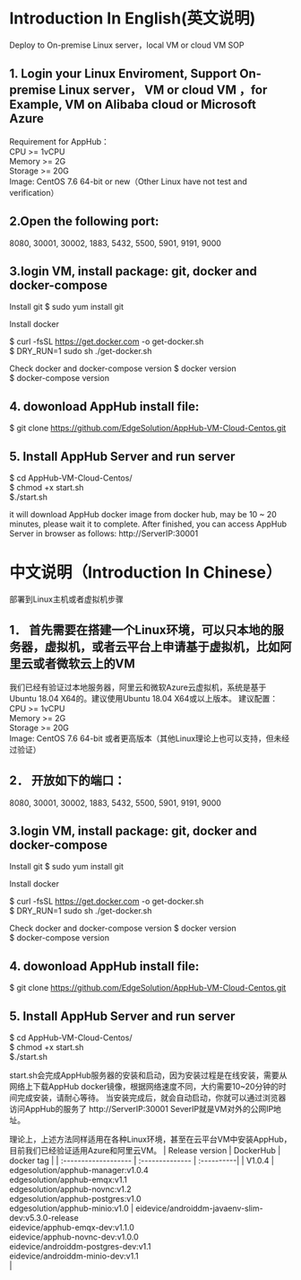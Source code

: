 # Introduction In English(英文说明)
Deploy to On-premise Linux server，local VM or cloud VM SOP
## 1. Login your Linux Enviroment, Support On-premise Linux server， VM or cloud VM ，for Example, VM on Alibaba cloud or Microsoft Azure
Requirement for AppHub：<br>
CPU >= 1vCPU<br>
Memory >= 2G<br>
Storage >= 20G<br>
Image: CentOS 7.6 64-bit or new（Other Linux have not test and verification）

## 2.Open the following port: 
 8080, 30001, 30002, 1883, 5432, 5500, 5901, 9191, 9000 

## 3.login VM, install package: git, docker and docker-compose
Install git 
$ sudo yum install git 

Install docker

$ curl -fsSL https://get.docker.com -o get-docker.sh          
$ DRY_RUN=1 sudo sh ./get-docker.sh         

Check docker and docker-compose version
$ docker version  			
$ docker-compose  version  	


## 4. dowonload AppHub install file:
$ git clone https://github.com/EdgeSolution/AppHub-VM-Cloud-Centos.git

## 5. Install AppHub Server and run server
$ cd AppHub-VM-Cloud-Centos/         
$ chmod +x  start.sh                 
$./start.sh   

it will download AppHub docker image from docker hub, may be 10 ~ 20 minutes, please wait it to complete. 
After finished, you can access AppHub Server in browser as follows:
http://ServerIP:30001

# 中文说明（Introduction In Chinese）

部署到Linux主机或者虚拟机步骤
## 1．	首先需要在搭建一个Linux环境，可以只本地的服务器，虚拟机，或者云平台上申请基于虚拟机，比如阿里云或者微软云上的VM
我们已经有验证过本地服务器，阿里云和微软Azure云虚拟机，系统是基于Ubuntu 18.04 X64的。建议使用Ubuntu 18.04 X64或以上版本。
建议配置：<br>
CPU >= 1vCPU<br>
Memory >= 2G<br>
Storage >= 20G<br>
Image: CentOS 7.6 64-bit 或者更高版本（其他Linux理论上也可以支持，但未经过验证）

## 2．	开放如下的端口：
8080, 30001, 30002, 1883, 5432, 5500, 5901, 9191, 9000

## 3.login VM, install package: git, docker and docker-compose
Install git 
$ sudo yum install git 

Install docker

$ curl -fsSL https://get.docker.com -o get-docker.sh          
$ DRY_RUN=1 sudo sh ./get-docker.sh         

Check docker and docker-compose version
$ docker version  			
$ docker-compose  version  	

## 4. dowonload AppHub install file:
$ git clone https://github.com/EdgeSolution/AppHub-VM-Cloud-Centos.git

## 5. Install AppHub Server and run server
$ cd AppHub-VM-Cloud-Centos/         
$ chmod +x  start.sh                 
$./start.sh   

start.sh会完成AppHub服务器的安装和启动，因为安装过程是在线安装，需要从网络上下载AppHub docker镜像，根据网络速度不同，大约需要10~20分钟的时间完成安装，请耐心等待。
当安装完成后，就会自动启动，你就可以通过浏览器访问AppHub的服务了
http://ServerIP:30001
SeverIP就是VM对外的公网IP地址。

理论上，上述方法同样适用在各种Linux环境，甚至在云平台VM中安装AppHub，目前我们已经验证适用Azure和阿里云VM。
| Release version  | DockerHub |    docker tag    |
| :------------------- | :-------------- | :----------|
|     V1.0.4        | edgesolution/apphub-manager:v1.0.4<br />edgesolution/apphub-emqx:v1.1<br />edgesolution/apphub-novnc:v1.2<br />edgesolution/apphub-postgres:v1.0<br />edgesolution/apphub-minio:v1.0 | eidevice/androiddm-javaenv-slim-dev:v5.3.0-release<br />eidevice/apphub-emqx-dev:v1.1.0<br />eidevice/apphub-novnc-dev:v1.0.0<br />eidevice/androiddm-postgres-dev:v1.1<br />eidevice/androiddm-minio-dev:v1.1<br /> |
